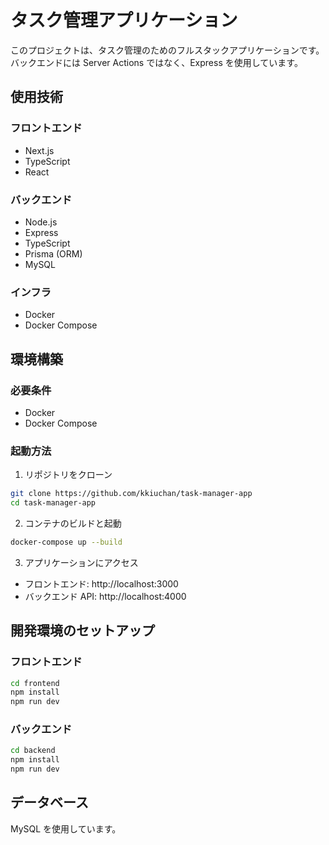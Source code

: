 # タスク管理アプリケーション

このプロジェクトは、タスク管理のためのフルスタックアプリケーションです。
バックエンドには Server Actions ではなく、Express を使用しています。

## 使用技術

### フロントエンド

- Next.js
- TypeScript
- React

### バックエンド

- Node.js
- Express
- TypeScript
- Prisma (ORM)
- MySQL

### インフラ

- Docker
- Docker Compose

## 環境構築

### 必要条件

- Docker
- Docker Compose

### 起動方法

1. リポジトリをクローン

```bash
git clone https://github.com/kkiuchan/task-manager-app
cd task-manager-app
```

2. コンテナのビルドと起動

```bash
docker-compose up --build
```

3. アプリケーションにアクセス

- フロントエンド: http://localhost:3000
- バックエンド API: http://localhost:4000

## 開発環境のセットアップ

### フロントエンド

```bash
cd frontend
npm install
npm run dev
```

### バックエンド

```bash
cd backend
npm install
npm run dev
```

## データベース

MySQL を使用しています。
